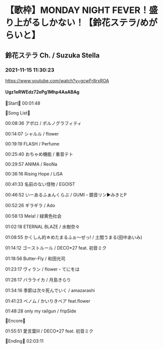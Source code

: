 # 【歌枠】MONDAY NIGHT FEVER！盛り上がるしかない！【鈴花ステラ/めがらいと】
## 鈴花ステラ Ch. / Suzuka Stella
### 2021-11-15 11:30:23
https://www.youtube.com/watch?v=gcwFr8rxROA
#### Ugz1eRWEdz72ePg1Mhp4AaABAg
🔔Start🔔 00:01:48



🔔Song List🔔

00:08:36 アポロ / ポルノグラフィティ

00:14:07 シャルル / flower

00:19:19 FLASH / Perfume

00:25:40 おちゃめ機能 / 重音テト

00:29:57 ANIMA / ReoNa

00:36:16 Rising Hope / LiSA

00:41:33 名前のない怪物 / EGOIST

00:46:52 いーあるふぁんくらぶ / GUMI・鏡音リン▶みきとP

00:52:26 ギラギラ / Ado

00:58:13 Mela! / 緑黄色社会

01:02:18 ETERNAL BLAZE / 水樹奈々

01:08:55 かくしん的☆めたまるふぉ〜ぜっ! / 土間うまる(田中あいみ)

01:14:12 ゴーストルール / DECO*27 feat. 初音ミク

01:18:56 Butter-Fly / 和田光司

01:23:17 ヴィラン / flower・てにをは

01:28:17 バラライカ / 月島きらり

01:34:16 季節は次々死んでいく / amazarashi

01:41:23 ベノム / かいりきベア feat.flower

01:48:28 only my railgun / fripSide



🔔Encore🔔

01:55:51 愛言葉Ⅲ / DECO*27 feat. 初音ミク



🔔Ending🔔 02:03:11

